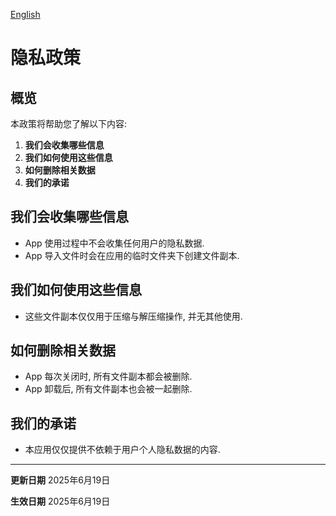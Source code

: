 
[English](/privacy/archiver/?lang=en)

# 隐私政策

## 概览

本政策将帮助您了解以下内容:
1. **我们会收集哪些信息**
2. **我们如何使用这些信息**
3. **如何删除相关数据**
4. **我们的承诺**

## 我们会收集哪些信息

- App 使用过程中不会收集任何用户的隐私数据.
- App 导入文件时会在应用的临时文件夹下创建文件副本.

## 我们如何使用这些信息

- 这些文件副本仅仅用于压缩与解压缩操作, 并无其他使用.

## 如何删除相关数据

- App 每次关闭时, 所有文件副本都会被删除.
- App 卸载后, 所有文件副本也会被一起删除.

## 我们的承诺

- 本应用仅仅提供不依赖于用户个人隐私数据的内容.

---

**更新日期** 2025年6月19日

**生效日期** 2025年6月19日


